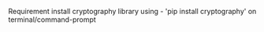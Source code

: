 Requirement
install cryptography library using - 'pip install cryptography' on terminal/command-prompt

